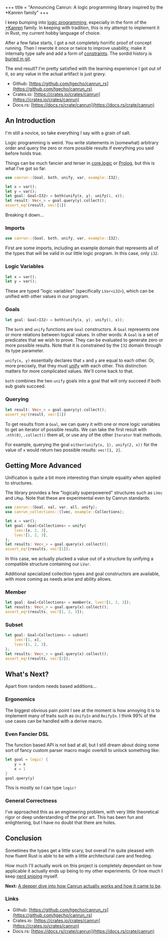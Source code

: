+++
title = "Announcing Canrun: A logic programming library inspired by the *Kanren family"
+++

I keep bumping into [logic programming](https://en.wikipedia.org/wiki/Logic_programming), especially in the form of the [\*Kanren](http://minikanren.org/) family. In keeping with tradition, this is my attempt to implement it in Rust, my current hobby language of choice.

After a few false starts, I got a not completely horrific proof of concept running. Then I rewrote it once or twice to improve usability, make it internally type safe and add a form of [constraints](https://en.wikipedia.org/wiki/Constraint_logic_programming). The sordid history is [buried in git](https://github.com/tgecho/canrun_rs/commits/master?before=9a7f39310cc73f1e692490f80a84a3d670fe4f52+245).

The end result? I'm pretty satisfied with the learning experience I got out of it, so any value in the actual artifact is just gravy.

- Github: [https://github.com/tgecho/canrun_rs](https://github.com/tgecho/canrun_rs)
- Crates.io: [https://crates.io/crates/canrun](https://crates.io/crates/canrun)
- Docs.rs: [https://docs.rs/crate/canrun](https://docs.rs/crate/canrun)

## An Introduction

I'm still a novice, so take everything I say with a grain of salt.

Logic programming is weird. You write statements in (somewhat) arbitrary order and query the zero or more possible results if everything you said before holds true.

Things can be much fancier and terser in [core.logic](https://github.com/clojure/core.logic) or [Prolog](https://en.wikipedia.org/wiki/Prolog), but this is what I've got so far.

```rust
use canrun::{Goal, both, unify, var, example::I32};

let x = var();
let y = var();
let goal: Goal<I32> = both(unify(x, y), unify(1, x));
let result: Vec<_> = goal.query(y).collect();
assert_eq!(result, vec![1])
```

Breaking it down...

### Imports

```rust
use canrun::{Goal, both, unify, var, example::I32};
```

First are some imports, including an example domain that represents all of the types that will be valid in our little logic program. In this case, only `i32`.

### Logic Variables

```rust
let x = var();
let y = var();
```

These are typed "logic variables" (specifically `LVar<i32>`), which can be unified with other values in our program.

### Goals

```rust
let goal: Goal<I32> = both(unify(x, y), unify(1, x));
```

The `both` and `unify` functions are `Goal` constructors. A `Goal` represents one or more relations between logical values. In other words: A `Goal` is a set of predicates that we wish to prove. They can be evaluated to generate zero or more possible results. Note that it is constrained by the `I32` domain through its type parameter.

`unify(x, y)` essentially declares that `x` and `y` are equal to each other. Or, more precisely, that they must [unify](<https://en.wikipedia.org/wiki/Unification_(computer_science)>) with each other. This distinction matters for more complicated values. We'll come back to that.

`both` combines the two `unify` goals into a goal that will only succeed if both sub goals succeed.

### Querying

```rust
let result: Vec<_> = goal.query(y).collect();
assert_eq!(result, vec![1])
```

To get results from a `Goal`, we can query it with one or more logic variables to get an iterator of possible results. We can take the first result with `.nth(0)`, `.collect()` them all, or use any of the other `Iterator` trait methods.

For example, querying the goal `either(unify(x, 1), unify(2, x))` for the value of `x` would return two possible results: `vec![1, 2]`.

## Getting More Advanced

Unification is quite a bit more interesting than simple equality when applied to structures.

The library provides a few "logically superpowered" structures such as `LVec` and `LMap`. Note that these are experimental even by Canrun standards.

```rust
use canrun::{Goal, val, var, all, unify};
use canrun_collections::{lvec, example::Collections};

let x = var();
let goal: Goal<Collections> = unify(
    lvec![x, 2, 3],
    lvec![1, 2, 3],
);
let results: Vec<_> = goal.query(x).collect();
assert_eq!(results, vec![1]);
```

In this case, we actually plucked a value out of a structure by unifying a compatible structure containing our `LVar`.

Additional specialized collection types and goal constructors are available, with more coming as needs arise and ability allows.

### Member

```rust
let goal: Goal<Collections> = member(x, lvec![1, 2, 3]);
let results: Vec<_> = goal.query(x).collect();
assert_eq!(results, vec![1, 2, 3]);
```

### Subset

```rust
let goal: Goal<Collections> = subset(
    lvec![1, x],
    lvec![1, 2, 3],
);
let results: Vec<_> = goal.query(x).collect();
assert_eq!(results, vec![2]);
```

## What's Next?

Apart from random needs based additions...

### Ergonomics

The biggest obvious pain point I see at the moment is how annoying it is to implement many of traits such as `UnifyIn` and `ReifyIn`. I think 99% of the use cases can be handled with a derive macro.

### Even Fancier DSL

The function based API is not bad at all, but I still dream about doing some sort of fancy custom parser macro magic overkill to unlock something like:

```rust
let goal = logic! {
    y = x
    x = 1
}
goal.query(y)
```

This is mostly so I can type `logic!`

### General Correctness

I've approached this as an engineering problem, with very little theoretical rigor or deep understanding of the prior art. This has been fun and enlightening, but I have no doubt that there are holes.

## Conclusion

Sometimes the types get a little scary, but overall I'm quite pleased with how fluent Rust is able to be with a little architectural care and feeding.

How much I'll actually work on this project is completely dependant on how applicable it actually ends up being to my other experiments. Or how much I keep [nerd sniping](https://xkcd.com/356/) myself.

**Next:** [A deeper dive into how Canrun actually works and how it came to be](../building-canrun-part-1).

### Links

- Github: [https://github.com/tgecho/canrun_rs](https://github.com/tgecho/canrun_rs)
- Crates.io: [https://crates.io/crates/canrun](https://crates.io/crates/canrun)
- Docs.rs: [https://docs.rs/crate/canrun](https://docs.rs/crate/canrun)
